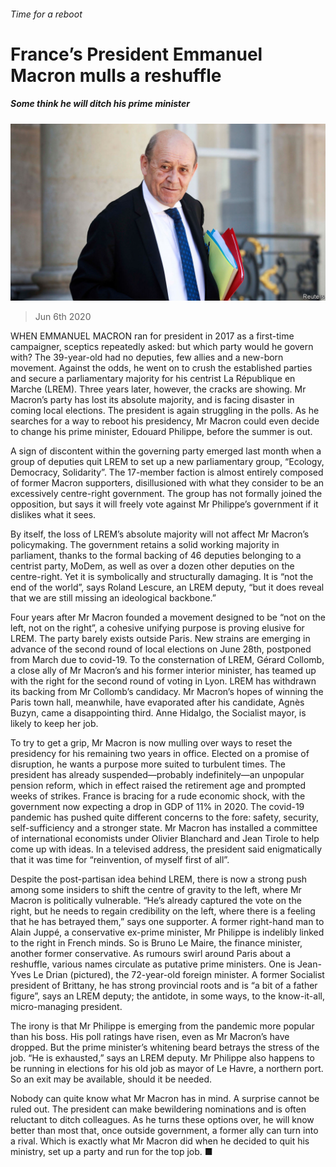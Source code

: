 ###### Time for a reboot

# France’s President Emmanuel Macron mulls a reshuffle 

##### Some think he will ditch his prime minister 

![image](images/20200606_EUP503.jpg) 

> Jun 6th 2020 

WHEN EMMANUEL MACRON ran for president in 2017 as a first-time campaigner, sceptics repeatedly asked: but which party would he govern with? The 39-year-old had no deputies, few allies and a new-born movement. Against the odds, he went on to crush the established parties and secure a parliamentary majority for his centrist La République en Marche (LREM). Three years later, however, the cracks are showing. Mr Macron’s party has lost its absolute majority, and is facing disaster in coming local elections. The president is again struggling in the polls. As he searches for a way to reboot his presidency, Mr Macron could even decide to change his prime minister, Edouard Philippe, before the summer is out.

A sign of discontent within the governing party emerged last month when a group of deputies quit LREM to set up a new parliamentary group, “Ecology, Democracy, Solidarity”. The 17-member faction is almost entirely composed of former Macron supporters, disillusioned with what they consider to be an excessively centre-right government. The group has not formally joined the opposition, but says it will freely vote against Mr Philippe’s government if it dislikes what it sees.


By itself, the loss of LREM’s absolute majority will not affect Mr Macron’s policymaking. The government retains a solid working majority in parliament, thanks to the formal backing of 46 deputies belonging to a centrist party, MoDem, as well as over a dozen other deputies on the centre-right. Yet it is symbolically and structurally damaging. It is “not the end of the world”, says Roland Lescure, an LREM deputy, “but it does reveal that we are still missing an ideological backbone.”

Four years after Mr Macron founded a movement designed to be “not on the left, not on the right”, a cohesive unifying purpose is proving elusive for LREM. The party barely exists outside Paris. New strains are emerging in advance of the second round of local elections on June 28th, postponed from March due to covid-19. To the consternation of LREM, Gérard Collomb, a close ally of Mr Macron’s and his former interior minister, has teamed up with the right for the second round of voting in Lyon. LREM has withdrawn its backing from Mr Collomb’s candidacy. Mr Macron’s hopes of winning the Paris town hall, meanwhile, have evaporated after his candidate, Agnès Buzyn, came a disappointing third. Anne Hidalgo, the Socialist mayor, is likely to keep her job.

To try to get a grip, Mr Macron is now mulling over ways to reset the presidency for his remaining two years in office. Elected on a promise of disruption, he wants a purpose more suited to turbulent times. The president has already suspended—probably indefinitely—an unpopular pension reform, which in effect raised the retirement age and prompted weeks of strikes. France is bracing for a rude economic shock, with the government now expecting a drop in GDP of 11% in 2020. The covid-19 pandemic has pushed quite different concerns to the fore: safety, security, self-sufficiency and a stronger state. Mr Macron has installed a committee of international economists under Olivier Blanchard and Jean Tirole to help come up with ideas. In a televised address, the president said enigmatically that it was time for “reinvention, of myself first of all”.

Despite the post-partisan idea behind LREM, there is now a strong push among some insiders to shift the centre of gravity to the left, where Mr Macron is politically vulnerable. “He’s already captured the vote on the right, but he needs to regain credibility on the left, where there is a feeling that he has betrayed them,” says one supporter. A former right-hand man to Alain Juppé, a conservative ex-prime minister, Mr Philippe is indelibly linked to the right in French minds. So is Bruno Le Maire, the finance minister, another former conservative. As rumours swirl around Paris about a reshuffle, various names circulate as putative prime ministers. One is Jean-Yves Le Drian (pictured), the 72-year-old foreign minister. A former Socialist president of Brittany, he has strong provincial roots and is “a bit of a father figure”, says an LREM deputy; the antidote, in some ways, to the know-it-all, micro-managing president.

The irony is that Mr Philippe is emerging from the pandemic more popular than his boss. His poll ratings have risen, even as Mr Macron’s have dropped. But the prime minister’s whitening beard betrays the stress of the job. “He is exhausted,” says an LREM deputy. Mr Philippe also happens to be running in elections for his old job as mayor of Le Havre, a northern port. So an exit may be available, should it be needed.

Nobody can quite know what Mr Macron has in mind. A surprise cannot be ruled out. The president can make bewildering nominations and is often reluctant to ditch colleagues. As he turns these options over, he will know better than most that, once outside government, a former ally can turn into a rival. Which is exactly what Mr Macron did when he decided to quit his ministry, set up a party and run for the top job. ■

